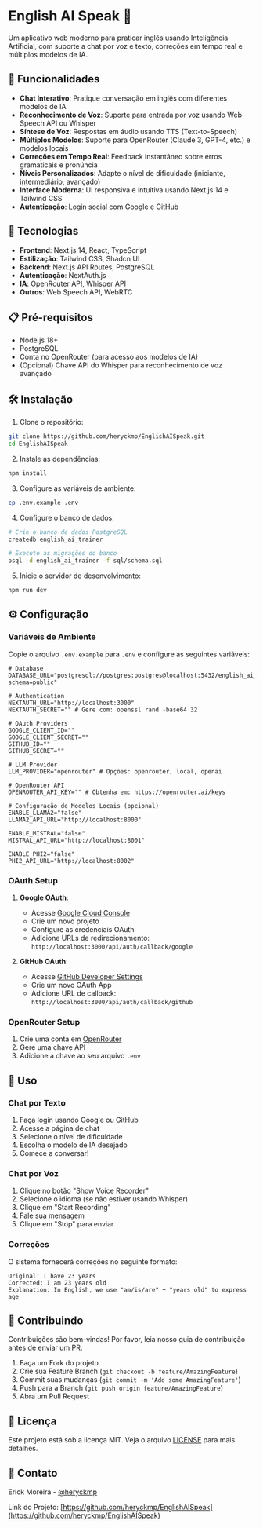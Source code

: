 # English AI Speak 🎯

Um aplicativo web moderno para praticar inglês usando Inteligência Artificial, com suporte a chat por voz e texto, correções em tempo real e múltiplos modelos de IA.

## 🌟 Funcionalidades

- **Chat Interativo**: Pratique conversação em inglês com diferentes modelos de IA
- **Reconhecimento de Voz**: Suporte para entrada por voz usando Web Speech API ou Whisper
- **Síntese de Voz**: Respostas em áudio usando TTS (Text-to-Speech)
- **Múltiplos Modelos**: Suporte para OpenRouter (Claude 3, GPT-4, etc.) e modelos locais
- **Correções em Tempo Real**: Feedback instantâneo sobre erros gramaticais e pronúncia
- **Níveis Personalizados**: Adapte o nível de dificuldade (iniciante, intermediário, avançado)
- **Interface Moderna**: UI responsiva e intuitiva usando Next.js 14 e Tailwind CSS
- **Autenticação**: Login social com Google e GitHub

## 🚀 Tecnologias

- **Frontend**: Next.js 14, React, TypeScript
- **Estilização**: Tailwind CSS, Shadcn UI
- **Backend**: Next.js API Routes, PostgreSQL
- **Autenticação**: NextAuth.js
- **IA**: OpenRouter API, Whisper API
- **Outros**: Web Speech API, WebRTC

## 📋 Pré-requisitos

- Node.js 18+
- PostgreSQL
- Conta no OpenRouter (para acesso aos modelos de IA)
- (Opcional) Chave API do Whisper para reconhecimento de voz avançado

## 🛠️ Instalação

1. Clone o repositório:
```bash
git clone https://github.com/heryckmp/EnglishAISpeak.git
cd EnglishAISpeak
```

2. Instale as dependências:
```bash
npm install
```

3. Configure as variáveis de ambiente:
```bash
cp .env.example .env
```

4. Configure o banco de dados:
```bash
# Crie o banco de dados PostgreSQL
createdb english_ai_trainer

# Execute as migrações do banco
psql -d english_ai_trainer -f sql/schema.sql
```

5. Inicie o servidor de desenvolvimento:
```bash
npm run dev
```

## ⚙️ Configuração

### Variáveis de Ambiente

Copie o arquivo `.env.example` para `.env` e configure as seguintes variáveis:

```env
# Database
DATABASE_URL="postgresql://postgres:postgres@localhost:5432/english_ai_trainer?schema=public"

# Authentication
NEXTAUTH_URL="http://localhost:3000"
NEXTAUTH_SECRET="" # Gere com: openssl rand -base64 32

# OAuth Providers
GOOGLE_CLIENT_ID=""
GOOGLE_CLIENT_SECRET=""
GITHUB_ID=""
GITHUB_SECRET=""

# LLM Provider
LLM_PROVIDER="openrouter" # Opções: openrouter, local, openai

# OpenRouter API
OPENROUTER_API_KEY="" # Obtenha em: https://openrouter.ai/keys

# Configuração de Modelos Locais (opcional)
ENABLE_LLAMA2="false"
LLAMA2_API_URL="http://localhost:8000"

ENABLE_MISTRAL="false"
MISTRAL_API_URL="http://localhost:8001"

ENABLE_PHI2="false"
PHI2_API_URL="http://localhost:8002"
```

### OAuth Setup

1. **Google OAuth**:
   - Acesse [Google Cloud Console](https://console.cloud.google.com)
   - Crie um novo projeto
   - Configure as credenciais OAuth
   - Adicione URLs de redirecionamento: `http://localhost:3000/api/auth/callback/google`

2. **GitHub OAuth**:
   - Acesse [GitHub Developer Settings](https://github.com/settings/developers)
   - Crie um novo OAuth App
   - Adicione URL de callback: `http://localhost:3000/api/auth/callback/github`

### OpenRouter Setup

1. Crie uma conta em [OpenRouter](https://openrouter.ai)
2. Gere uma chave API
3. Adicione a chave ao seu arquivo `.env`

## 🎯 Uso

### Chat por Texto

1. Faça login usando Google ou GitHub
2. Acesse a página de chat
3. Selecione o nível de dificuldade
4. Escolha o modelo de IA desejado
5. Comece a conversar!

### Chat por Voz

1. Clique no botão "Show Voice Recorder"
2. Selecione o idioma (se não estiver usando Whisper)
3. Clique em "Start Recording"
4. Fale sua mensagem
5. Clique em "Stop" para enviar

### Correções

O sistema fornecerá correções no seguinte formato:
```
Original: I have 23 years
Corrected: I am 23 years old
Explanation: In English, we use "am/is/are" + "years old" to express age
```

## 🤝 Contribuindo

Contribuições são bem-vindas! Por favor, leia nosso guia de contribuição antes de enviar um PR.

1. Faça um Fork do projeto
2. Crie sua Feature Branch (`git checkout -b feature/AmazingFeature`)
3. Commit suas mudanças (`git commit -m 'Add some AmazingFeature'`)
4. Push para a Branch (`git push origin feature/AmazingFeature`)
5. Abra um Pull Request

## 📝 Licença

Este projeto está sob a licença MIT. Veja o arquivo [LICENSE](LICENSE) para mais detalhes.

## 📧 Contato

Erick Moreira - [@heryckmp](https://github.com/heryckmp)

Link do Projeto: [https://github.com/heryckmp/EnglishAISpeak](https://github.com/heryckmp/EnglishAISpeak) 